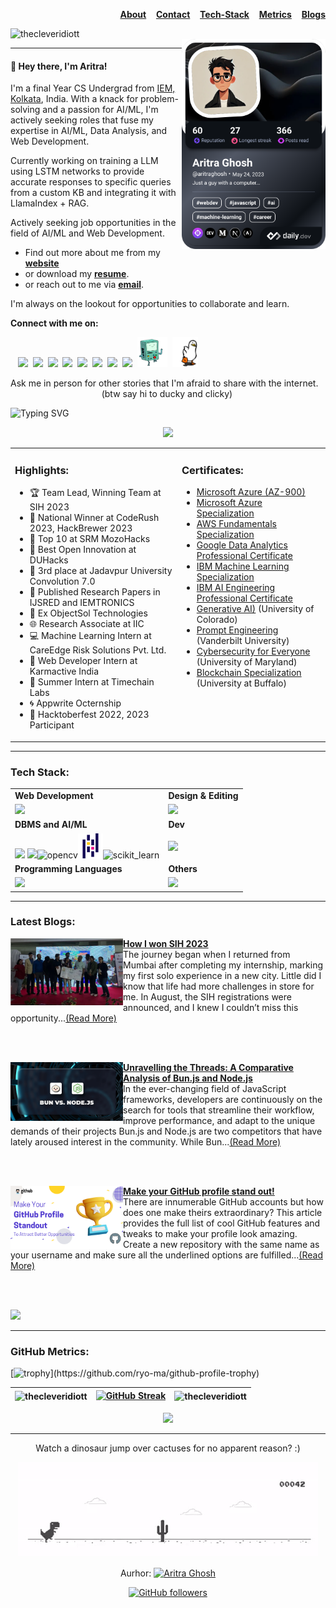 <!--<div align="left"><img src="https://i.imgur.com/veZrcC7.gif" alt="Hello" width="50" /></div>-->
<!-- <script src="https://platform.linkedin.com/badges/js/profile.js" async defer type="text/javascript"></script>
<div class="badge-base LI-profile-badge" data-locale="en_US" data-size="large" data-theme="light" data-type="HORIZONTAL" data-vanity="aritraghosh1905" data-version="v1"><a class="badge-base__link LI-simple-link" href="https://in.linkedin.com/in/aritraghosh1905?trk=profile-badge">Aritra Ghosh</a></div> -->
<!--<div align="right">Go to:</div>--> 





<div align="right">
	
‎  ‎ ‎ **<a href="#Hey-there">About</a>**
‎  ‎ ‎ **<a href="#Connect-with-me-on">Contact</a>**
‎  ‎ ‎ **<a href="#Tech-Stack">Tech-Stack</a>**
‎  ‎ ‎ **<a href="#GitHub-Metrics">Metrics</a>**
‎  ‎ ‎ **<a href="#Latest-Blogs">Blogs</a>**

</div> 


<div align="left">
<img src="https://komarev.com/ghpvc/?username=thecleveridiott&label=Profile%20views&color=0e75b6&style=flat-square" alt="thecleveridiott" />
</div>
<!-- <a href="https://app.daily.dev/aritraghosh"><img align="right" alt="Aritra Ghosh's Dev Card" width="230" src="https://github.com/TheCleverIdiott/TheCleverIdiott/blob/main/devcard.png"></img></a> -->
<a href="https://app.daily.dev/aritraghosh"><img align="right" alt="Aritra Ghosh's Dev Card" width="230" src="https://github.com/TheCleverIdiott/TheCleverIdiott/blob/main/assets/aritraghosh.png"></img></a>
<!-- <a href="https://app.daily.dev/aritraghosh"><img src="https://api.daily.dev/devcards/v2/LInQnVA9jaKbNYUEoUkEU.png?type=default&r=wnf" width="356" alt="Aritra Ghosh's Dev Card"/></a> -->
<hr>


<h4 align='left'>👋 Hey there, I'm Aritra!</h4>


I'm a final Year CS Undergrad from <a href="https://iem.edu.in/">IEM, Kolkata</a>, India. With a knack for problem-solving and a passion for AI/ML, I'm actively seeking roles that fuse my expertise in AI/ML, Data Analysis, and Web Development.</p>
Currently working on training a LLM using LSTM networks to provide accurate responses to specific queries from a custom KB and integrating it with LlamaIndex + RAG.</p>
Actively seeking job opportunities in the field of AI/ML and Web Development.
- Find out more about me from my **<a href="https://aritraghosh.co/">website</a>**
- or download my **<a href="https://drive.google.com/file/d/1xM2ALpR9myIoP2nVi6KkQWzk6pcmtiwh/view?usp=sharing">resume</a>**.
- or reach out to me via **<a href="mailto:hello@aritra-ghosh.me">email</a>**.


  
I'm always on the lookout for opportunities to collaborate and learn. 

**Connect with me on:**


<!--<h3 align='left'>Socials: </h2>-->
‎  ‎ ‎ <a href = "mailto:hello@aritra-ghosh.me"><img src = "https://skillicons.dev/icons?i=gmail&theme=light" height=38></a>
‎  ‎ ‎ <a href = "https://www.linkedin.com/in/aritraghosh1905/"><img src = "https://skillicons.dev/icons?i=linkedin&theme=dark" height=38></a>
‎  ‎ ‎ <a href = "https://twitter.com/ughhritra"><img src = "https://skillicons.dev/icons?i=twitter&theme=dark" height=38></a>
‎  ‎ ‎ <a href = "https://www.instagram.com/ughhritra/"><img src = "https://skillicons.dev/icons?i=instagram&theme=dark" height=38></a>
‎  ‎ ‎ <a href = "https://www.facebook.com/thecleveridiott/"><img src = "https://upload.wikimedia.org/wikipedia/commons/c/cd/Facebook_logo_%28square%29.png" height=38></a>
‎  ‎ ‎ <a href = "https://discordapp.com/users/724983539652886618"><img src = "https://skillicons.dev/icons?i=discord&theme=dark" height=38></a>
‎  ‎ ‎ <a href = "https://dev.to/thecleveridiott"><img src = "https://skillicons.dev/icons?i=devto&theme=light" height=38></a>
‎  ‎ ‎ <a href = "https://leetcode.com/Aritra_G/"><img src = "https://pbs.twimg.com/profile_images/910592237695676416/7xInX10u_400x400.jpg" height=38></a>‎ ‎  ‎ ‎ ‎  ‎ ‎ ‎  ‎ ‎ ‎  ‎ ‎  ‎ ‎ ‎  ‎ ‎   ‎  ‎ ‎ ‎  ‎ ‎ ‎  ‎ ‎ ‎  ‎ ‎  ‎ ‎ ‎  ‎ ‎  ‎  ‎ ‎ ‎  ‎ ‎ ‎  ‎ ‎ ‎  ‎ ‎  ‎ ‎ ‎  ‎ ‎  ‎  ‎ ‎ ‎  ‎ ‎ ‎  ‎ ‎ ‎  ‎ ‎  ‎ ‎ ‎  ‎ ‎ <img src = "https://github.com/TheCleverIdiott/TheCleverIdiott/blob/main/assets/tumblr_mr3uapgZ511s1k544o1_500.gif" height=48></a> ‎ ‎ ‎  ‎<img src = "https://github.com/TheCleverIdiott/TheCleverIdiott/blob/main/assets/duckduck.gif" height=48></a> 
‎

Ask me in person for other stories that I'm afraid to share with the internet. ‎  ‎ ‎ ‎  ‎ ‎ ‎  ‎ ‎ ‎  ‎ ‎  ‎ ‎ ‎  ‎ ‎  ‎ ‎ ‎  ‎ ‎ ‎  ‎ ‎ ‎  ‎ ‎  ‎ ‎ ‎ ‎  ‎ ‎   ‎ ‎   ‎ ‎   ‎ ‎(btw say hi to ducky and clicky)



<img src="https://readme-typing-svg.herokuapp.com?font=Indie+Flower&weight=300&size=15&pause=200&color=ff5050&center=false&vCenter=false&width=800&lines=You+can+text+me+anything+!+Really!;Well+not+anything...+but+most+things;Like,+Hey!+would+you+like+to+collaborate+sometime?;or,+how+did+you+do+this+project?;you+can+aslo+text+me+with+specific+topics;like+just+saying+'hi';or+I+really+like+your+project!;or+this+project+can+be+improved...;Thanks!" alt="Typing SVG" />


<!--<a href="https://app.daily.dev/aritraghosh"><img src="https://api.daily.dev/devcards/d4bfb30cd94941e583d4295e7d629dcf.png?r=c1e" width="400" alt="Aritra Ghosh's Dev Card"/></a>-->
<!--TYPING-->
<!--[![Typing SVG](https://readme-typing-svg.herokuapp.com?font=Indie+Flower&weight=900&size=21&pause=1000&color=6614e1&background=FFFFFF00&center=true&vCenter=true&multiline=true&random=false&width=435&lines=AI%2FML%2C+Web+Dev+%2COpensource%2C+Blogs)](https://git.io/typing-svg)-->
<!--[![Typing SVG](https://readme-typing-svg.herokuapp.com?duration=7000&lines=Web+Dev%2C+AI/ML%2C+Open+Source%2C+Blogs)](https://git.io/typing-svg)-->

<!--LINE-->
<p align="center"><img src= 'https://capsule-render.vercel.app/api?type=rect&color=gradient&height=2.5'/></p>
<!--QUOTES-->
<!--![](https://quotes-github-readme.vercel.app/api?type=horizontal&width=25&theme=nord&no-bg=true)-->

<!--<div align = 'center'>
<h3>Would love to connect 🤝</h3>
<a href = "https://twitter.com/ughhritra"><img src = "https://skillicons.dev/icons?i=twitter&theme=dark" height=38></a>
<a href = "https://www.linkedin.com/in/aritraghosh1905/"><img src = "https://skillicons.dev/icons?i=linkedin&theme=dark" height=38></a>
<a href = "https://dev.to/thecleveridiott"><img src = "https://skillicons.dev/icons?i=devto&theme=dark" height=38></a>
<a href = "https://discordapp.com/users/724983539652886618"><img src = "https://skillicons.dev/icons?i=discord&theme=dark" height=38></a>
</div>-->
<!-- <a href="https://medium.com/@the-clever-idiot" target="_blank"><img src="https://img.shields.io/badge/Medium-12100E?style=for-the-badge&logo=medium&logoColor=white" /></a>
<a href = "https://twitter.com/thecleverridiot"><img src = "https://skillicons.dev/icons?i=medium&theme=dark" height=38></a> -->

<!--<hr>-->

<!--**<h3>Higlights: </h3>**-->
<!--
- <a href="https://www.linkedin.com/in/aritraghosh1905/details/experience/">Research Associate IIC</a>
- <a href="https://www.linkedin.com/posts/aritraghosh1905_connections-activity-7101938755053219840-40XG?utm_source=share&utm_medium=member_desktop">Machine Learning Intern (Data Analytics Team) - CareEdge Risk Solutions Pvt. Ltd. - Mumbai, India</a>
- <a href="https://www.linkedin.com/in/aritraghosh1905/details/experience/">Web Developer Intern - Karmactive India, cruxbuzz.com - Remote</a>
- <a href="https://www.linkedin.com/in/aritraghosh1905/details/experience/">Timechain Labs Summer Intern</a>
- <a href="https://www.linkedin.com/posts/aritraghosh1905_smartindiahackathon-sih2023-teamgeek6-activity-7144994433355198464-ajIw?utm_source=share&utm_medium=member_desktop">Team Lead, Winning Team SIH 2023 - Open Innovation Track (MoE India, AICTE)</a>
- <a href="https://www.linkedin.com/posts/aritraghosh1905_hackathon-winners-code-activity-7037406219279499264-z5EP?utm_source=share&utm_medium=member_desktop">CodeRush 2023 (Winner), HackBrewer 2023 (Winner), DUHacks (Top 15), MozoHacks(Top 10)</a>
- <a href="https://www.linkedin.com/posts/aritraghosh1905_hello-everyone-im-glad-to-announce-that-activity-7061234284430327808--WFu?utm_source=share&utm_medium=member_desktop">SparkHacks 7.0 Runners-Up, Convolution 7.0 (Jadavpur Unversity)</a>
- <a href="https://drive.google.com/file/d/1cxfxsig-bhoEsBpHewUzRSFPcEFx4nQ-/view">Authored and Published a Research Paper Titled "Application of AI in the Prevention and Awareness of Domestic Violence" in IJSRED [Volume-5, Issue-5]</a>
- <a href="https://www.holopin.io/@thecleveridiot#">Hacktoberfest 2022, 2023</a>
- <a href="https://iemtronics.org/wp-content/uploads/2024/04/IEMTRONICS-2024-Conference-Proceedings-1.pdf">Co-authored a Research Paper titled "An Analytical Survey of Summarization Methodologies" in IEMTRONICS 2024 (Scopus Indexed)[697]</a>
- <a href="https://github.com/appwrite">Appwrite Octernship</a>
-->

<!--
- 🏆 Team Lead, Winning Team at SIH 2023
- 🥇 National Winner at CodeRush 2023, HackBrewer 2023
- 🏅 Top 10 at SRM MozoHacks
- 🥇 Best Open Innovation at DUHacks
- 🥉 3rd place at Jadavpur University Convolution 7.0
- 📄 Published Research Papers in IJSRED and IEMTRONICS
- 💼 Ex ObjectSol Technologies
- 🌐 Research Associate at IIC
- 💻 Machine Learning Intern at CareEdge Risk Solutions Pvt. Ltd.
- 🌟 Web Developer Intern at Karmactive India
- 🚀 Summer Intern at Timechain Labs
- 👾 Appwrite Octernship
- 🎉 Hacktoberfest 2022, 2023 Participant
-->

<!--
<h3>🛠 Tech Stack:</h3>

| Category | Skills |
| --- | --- |
| Web Development | <img src="https://skillicons.dev/icons?i=html,css,js,react,next,tailwind,django,bootstrap,fastapi,express,nodejs,vite" height=38> |
| Design & Editing | <img src="https://skillicons.dev/icons?i=figma,canva" height=38> |
| DBMS and AI/ML | <img src="https://skillicons.dev/icons?i=mongodb,postgres,mysql,tensorflow,pytorch,opencv,pandas,scikit_learn" height=38> |
| Development Tools | <img src="https://skillicons.dev/icons?i=bash,cloudflare,gcp,github,appwrite,postman,replit,linux,git" height=38> |
| Programming Languages | <img src="https://skillicons.dev/icons?i=c,cpp,java,py" height=38> |
| Others | <img src="https://skillicons.dev/icons?i=wordpress,webflow,vscode,powershell,matlab,md,latex,codepen,arduino" height=38> |
-->


<!--
<h4>Certificates: </h4>

- <a href="https://coursera.org/share/58e568c6ab2b6194ab50e252ae2161b7">Google Data Analytics Professional Certificate</a>
- <a href="https://coursera.org/share/5b163f9548534e6ec25a0a656748eb8c">AWS Fundamentals Specialization</a>
- <a href="https://coursera.org/share/ec0f7730b3ee69e7171277ef8e062f53">IBM Machine Learning Specialization</a>
- <a href="https://coursera.org/share/62d10b6e22129d11468ff60a87c7d149">Prompt Engineering</a> (Vanderbilt University)
- <a href="https://coursera.org/share/8e260da80376dd4ac464ed5434886e30">Microsoft Azure Specialization</a>
- <a href="https://coursera.org/share/94f6698b13c98675aca7b7d0f703756f">Blockchain Specialization</a> (University at Buffalo)
-->


<div align="center">
  <table>
    <tr>
      <td valign="top">
        <h3>Highlights:</h3>
        <ul>
          <li>🏆 Team Lead, Winning Team at SIH 2023</li>
          <li>🥇 National Winner at CodeRush 2023, HackBrewer 2023</li>
          <li>🥈 Top 10 at SRM MozoHacks</li>
          <li>🥇 Best Open Innovation at DUHacks</li>
          <li>🥉 3rd place at Jadavpur University Convolution 7.0</li>
          <li>📄 Published Research Papers in IJSRED and IEMTRONICS</li>
          <li>💼 Ex ObjectSol Technologies</li>
          <li>🌐 Research Associate at IIC</li>
          <li>💻 Machine Learning Intern at CareEdge Risk Solutions Pvt. Ltd.</li>
          <li>🌟 Web Developer Intern at Karmactive India</li>
          <li>🚀 Summer Intern at Timechain Labs</li>
          <li>🌀 Appwrite Octernship</li>
          <li>🎉 Hacktoberfest 2022, 2023 Participant</li>
        </ul>
      </td>
      <td valign="top">
        <h3>Certificates:</h3>
        <ul>
          <li><a href="https://learn.microsoft.com/api/credentials/share/en-us/AritraGhosh-0972/CA51A0C89FF22698?sharingId">Microsoft Azure (AZ-900)</a></li>
	  <li><a href="https://coursera.org/share/8e260da80376dd4ac464ed5434886e30">Microsoft Azure Specialization</a></li>
	  <li><a href="https://coursera.org/share/5b163f9548534e6ec25a0a656748eb8c">AWS Fundamentals Specialization</a></li>
	  <li><a href="https://coursera.org/share/58e568c6ab2b6194ab50e252ae2161b7">Google Data Analytics Professional Certificate</a></li>
          <li><a href="https://coursera.org/share/ec0f7730b3ee69e7171277ef8e062f53">IBM Machine Learning Specialization</a></li>
	  <li><a href="https://coursera.org/share/f9df23083a7f403fb41dc77a35c93333">IBM AI Engineering Professional Certificate</a></li>
	  <li><a href="https://coursera.org/share/08aea7d22112d805da1ac39cf3bf3d80">Generative AI)</a> (University of Colorado)</li>
          <li><a href="https://coursera.org/share/62d10b6e22129d11468ff60a87c7d149">Prompt Engineering</a> (Vanderbilt University)</li>
	  <li><a href="https://coursera.org/share/f529809d8cf5e207b4b4db4838c146c6">Cybersecurity for Everyone</a> (University of Maryland)</li>
          <li><a href="https://coursera.org/share/94f6698b13c98675aca7b7d0f703756f">Blockchain Specialization</a> (University at Buffalo)</li>
        </ul>
      </td>
    </tr>
  </table>
</div>



<hr>

<h3>Tech Stack:</h3>
<table>
	<tr>
		<td><strong>Web Development</strong></td>
		<td><strong>Design & Editing</strong></td>
	</tr>
	<tr>
		<td><img src = "https://skillicons.dev/icons?i=html,css,js,react,next,tailwind,django,bootstrap,fastapi,express,nodejs,vite" height=38></td>
		<td><img src = "https://skillicons.dev/icons?i=figma,canva&theme=dark" height=38></td>
	</tr>
	<tr>
		<td><strong>DBMS and AI/ML</strong></td>
		<td><strong>Dev</strong></td>
	</tr>
	<tr>
		<td><img src = "https://skillicons.dev/icons?i=mongodb,postgres,mysql&theme=dark" height=38>  <img src = "https://skillicons.dev/icons?i=tensorflow,pytorch" height=38><img src="https://www.vectorlogo.zone/logos/opencv/opencv-icon.svg" alt="opencv" width="30" height="30"/><img src="https://raw.githubusercontent.com/devicons/devicon/2ae2a900d2f041da66e950e4d48052658d850630/icons/pandas/pandas-original.svg" alt="pandas" width="40" height="40"/><img src="https://upload.wikimedia.org/wikipedia/commons/0/05/Scikit_learn_logo_small.svg" alt="scikit_learn" width="40" height="40"/></td>
		<td><img src = "https://skillicons.dev/icons?i=bash,cloudflare,gcp,github,appwrite,postman,replit,linux,git&theme=dark"  height=38></td>
	</tr>
	<tr>
		<td><strong>Programming Languages</strong></td>
		<td><strong>Others</strong></td>
	</tr>
	<tr>
		<td><img src = "https://skillicons.dev/icons?i=c,cpp,java,py" height=38></td>
		<td><img src = "https://skillicons.dev/icons?i=wordpress,webflow,vscode,powershell,matlab,md,latex,codepen,arduino&theme=dark" height=38></td>
	</tr>
</table>



<hr>



<h3>Latest Blogs:</h3>

<!--- 1 --->
<p align="left">
<a href="https://medium.com/@the-clever-idiot/sih2023-for-me-0a992877ecc2"><img src="https://github.com/TheCleverIdiott/TheCleverIdiott/blob/main/assets/img/blog5.jpeg" width="180px" align="left"/></a>
<a href="https://medium.com/@the-clever-idiot/sih2023-for-me-0a992877ecc2"><strong>How I won SIH 2023</strong></a>
<br/>The journey began when I returned from Mumbai after completing my internship, marking my first solo experience in a new city. Little did I know that life had more challenges in store for me. In August, the SIH registrations were announced, and I knew I couldn’t miss this opportunity...<a href="https://medium.com/@the-clever-idiot/sih2023-for-me-0a992877ecc2">(Read More)</a> </p> <br/> <br/>

<!--- 2 --->
<p align="left">
<a href="https://the-clever-idiot.medium.com/unravelling-the-threads-a-comparative-analysis-of-bun-js-and-node-js-415004fd5685"><img src="https://github.com/TheCleverIdiott/TheCleverIdiott/blob/main/assets/img/blog4.png" width="180px" align="left"/></a>
<a href="https://the-clever-idiot.medium.com/unravelling-the-threads-a-comparative-analysis-of-bun-js-and-node-js-415004fd5685"><strong>Unravelling the Threads: A Comparative Analysis of Bun.js and Node.js</strong></a>
<br/>In the ever-changing field of JavaScript frameworks, developers are continuously on the search for tools that streamline their workflow, improve performance, and adapt to the unique demands of their projects  Bun.js and Node.js are two competitors that have lately aroused interest in the community. While Bun...<a href="https://the-clever-idiot.medium.com/unravelling-the-threads-a-comparative-analysis-of-bun-js-and-node-js-415004fd5685">(Read More)</a> </p> <br/> <br/>

<!--- 3 --->
<p align="left">
<a href="https://the-clever-idiot.medium.com/how-to-make-your-github-profile-stand-out-4c69fff76f63"><img src="https://github.com/TheCleverIdiott/TheCleverIdiott/blob/main/assets/img/blog2.png" width="180px" align="left"/></a>
<a href="https://the-clever-idiot.medium.com/how-to-make-your-github-profile-stand-out-4c69fff76f63"><strong>Make your GitHub profile stand out!</strong></a>
<br/>There are innumerable GitHub accounts but how does one make theirs extraordinary? This article provides the full list of cool GitHub features and tweaks to make your profile look amazing. Create a new repository with the same name as your username and make sure all the underlined options are fulfilled...<a href="https://the-clever-idiot.medium.com/how-to-make-your-github-profile-stand-out-4c69fff76f63">(Read More)</a> </p> <br/> <br/>

<a href="https://medium.com/@the-clever-idiot/"><img src="https://img.shields.io/badge/More Blogs-Click Here-green?style=for-the-badge"></a>

<hr>

<h3>GitHub Metrics:</h3>

[![trophy](https://github-profile-trophy.vercel.app/?username=thecleveridiott&theme=onedark&no-bg=true&no-frame=true&column=-1")](https://github.com/ryo-ma/github-profile-trophy)

<!--<p align="center"><a href="https://github.com/ryo-ma/github-profile-trophy"><img src="https://github-profile-trophy.vercel.app/?username=thecleveridiott&theme=onedark&no-bg=true&no-frame=true&column=-1" alt="thecleveridiott" /></a></p>-->

<!-- ![Anurag's GitHub stats](https://github-readme-stats.vercel.app/api?username=TheCleverIdiott&show_icons=true&theme=transparent&hide_border=false&include_all_commits=true&count_private=true&hide=contribs) -->

| <img align="center" src="https://github-readme-stats.vercel.app/api?username=thecleveridiott&show_icons=true&locale=en&theme=transparent&rank_icon=percentile" alt="thecleveridiott" /> | [![GitHub Streak](https://github-readme-streak-stats.herokuapp.com?user=TheCleverIdiott&border_radius=7&card_width=485&background=EBEBEB00&dates=078FE3&currStreakNum=CDC026&ring=EB9223&sideNums=06ABD1&sideLabels=EB5454&stroke=2C3043&border=282A31)](https://git.io/streak-stats) | <img align="center" src="https://github-readme-stats.vercel.app/api/top-langs?username=thecleveridiott&show_icons=true&locale=en&layout=compact&theme=transparent&langs_count=10" alt="thecleveridiott" /> |
| --- | --- | --- | 


<!-- ![Aritra's GitHub stats](https://github-readme-stats.vercel.app/api?username=thecleveridiott\&rank_icon=percentile&hide=stars,commits,prs,issues,contribs&locale=en&theme=transparent) |-->


<!--| [![](https://github-readme-activity-graph.vercel.app/graph?username=TheCleverIdiott&bg_color=00000000&color=008bf5&line=000000&point=403d3d&area=true&hide_border=truecard_width=85)](https://github.com/ashutosh00710/github-readme-activity-graph) 
| --- |
[![@thecleveridiot's Holopin board](https://holopin.me/thecleveridiot)](https://holopin.io/@thecleveridiot) |-->

<!-- <p align="center"><a href="https://holopin.io/@thecleveridiot"><img src="https://holopin.me/thecleveridiot"/></a></p> -->


<!--| [![@thecleveridiot's Holopin board](https://holopin.me/thecleveridiot)](https://holopin.io/@thecleveridiot) |
| --- |-->

<div align="center">

<a href="https://github.com/TheCleverIdiott/TheCleverIdiott/blob/main/metrics.md"><img src="https://img.shields.io/badge/More Metrics-Click Here-blue?style=for-the-badge"></a>

</div>

<hr>

<p align="center">Watch a dinosaur jump over cactuses for no apparent reason? :)</p>
<p align="center"><img src="https://github.com/TheCleverIdiott/TheCleverIdiott/blob/main/assets/Dino_non-birthday_version.gif"/></p>
 
<div align="center">
	
Aurhor:  [![Aritra Ghosh](https://github.com/TheCleverIdiott.png?size=30)](https://github.com/TheCleverIdiott "Aritra Ghosh on GitHub")

[![GitHub followers](https://img.shields.io/github/followers/TheCleverIdiott.svg?style=social&label=Follow)](https://github.com/TheCleverIdiott?tab=followers)

</div>

<!--<div align="right">
	
**<a href="#👋-Hey-there">Back to Top</a>**
 
</div>-->

<!--BOTTOM WAVE-->
<!--<img src ="https://github.com/TheCleverIdiott/TheCleverIdiott/blob/main/assets/bottom.svg">-->	
<!--FANCY LINE-->
<!--<img src="https://user-images.githubusercontent.com/73097560/115834477-dbab4500-a447-11eb-908a-139a6edaec5c.gif">-->
 <!-- 
[![Contributors][contributors-image]][contributors-link]
[contributors-image]: https://contrib.rocks/image?repo=TheCleverIdiott/Win_Analyser
[contributors-link]: https://github.com/TheCleverIdiott/Win_Analyser/graphs/contributors
 -->

